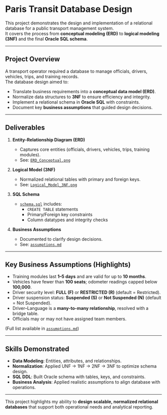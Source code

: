 # Paris Transit Database Design

This project demonstrates the design and implementation of a relational database for a public transport management system.  
It covers the process from **conceptual modeling (ERD)** to **logical modeling (3NF)** and the final **Oracle SQL schema**.

---

## Project Overview
A transport operator required a database to manage officials, drivers, vehicles, trips, and training records.  
The database design aimed to:
- Translate business requirements into a **conceptual data model (ERD)**.  
- Normalize data structures to **3NF** to ensure efficiency and integrity.  
- Implement a relational schema in **Oracle SQL** with constraints.  
- Document key **business assumptions** that guided design decisions.  

---

## Deliverables
1. **Entity-Relationship Diagram (ERD)**  
   - Captures core entities (officials, drivers, vehicles, trips, training modules).  
   - See: [`ERD_Conceptual.png`](./ERD_Conceptual.png)  

2. **Logical Model (3NF)**  
   - Normalized relational tables with primary and foreign keys.  
   - See: [`Logical_Model_3NF.png`](./Logical_Model_3NF.png)  

3. **SQL Schema**  
   - [`schema.sql`](./schema.sql) includes:  
     - `CREATE TABLE` statements  
     - Primary/Foreign key constraints  
     - Column datatypes and integrity checks  

4. **Business Assumptions**  
   - Documented to clarify design decisions.  
   - See: [`assumptions.md`](./assumptions.md)  

---

## Key Business Assumptions (Highlights)
- Training modules last **1–5 days** and are valid for up to **10 months**.  
- Vehicles have fewer than **100 seats**; odometer readings capped below **100,000**.  
- Driver security level: **FULL (F)** or **RESTRICTED (R)** (default = Restricted).  
- Driver suspension status: **Suspended (S)** or **Not Suspended (N)** (default = Not Suspended).  
- Driver–Language is a **many-to-many relationship**, resolved with a bridge table.  
- Officials may or may not have assigned team members.  

(Full list available in [`assumptions.md`](./assumptions.md))  

---

## Skills Demonstrated
- **Data Modeling**: Entities, attributes, and relationships.  
- **Normalization**: Applied UNF → 1NF → 2NF → 3NF to optimize schema design.  
- **SQL DDL**: Built Oracle schema with tables, keys, and constraints.  
- **Business Analysis**: Applied realistic assumptions to align database with operations.  

---
This project highlights my ability to **design scalable, normalized relational databases** that support both operational needs and analytical reporting.
